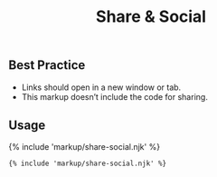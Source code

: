 ﻿---
title: Share & Social
summary: Social Icons allow users to share the page with others.
tags: components
layout: guide
eleventyNavigation:
  key: Share & Social
  parent: Components
  order: 260
  excerpt: Social Icons allow users to share the page with others.
  img: /img/illustrations/illus-share-social.svg
---
  
## Best Practice

- Links should open in a new window or tab.
- This markup doesn’t include the code for sharing.

## Usage

{% include 'markup/share-social.njk' %}

``` html
{% include 'markup/share-social.njk' %}
```
